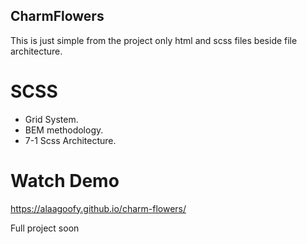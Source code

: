 ## CharmFlowers
 This is just simple from the project only html and scss files beside file architecture.
 
# SCSS
* Grid System.
* BEM methodology.
* 7-1 Scss Architecture.

# Watch Demo
https://alaagoofy.github.io/charm-flowers/


Full project soon


